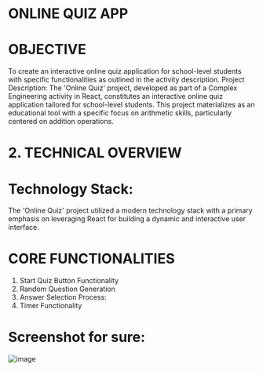 # ONLINE QUIZ APP

# OBJECTIVE
To create an interactive online quiz application for school-level students with specific functionalities as outlined in the activity description.
Project Description: The 'Online Quiz' project, developed as part of a Complex Engineering activity in React, constitutes an interactive 
online quiz application tailored for school-level students. This project 
materializes as an educational tool with a specific focus on arithmetic skills, particularly centered on addition operations.

# 2. TECHNICAL OVERVIEW
# Technology Stack:
 The 'Online Quiz' project utilized a modern technology stack with a primary emphasis on leveraging
 React for building a dynamic and interactive user interface.

# **CORE FUNCTIONALITIES**
  1. Start Quiz Button Functionality
  2. Random Question Generation
  3.  Answer Selection Process: 
  4.  Timer Functionality 

# Screenshot for sure:

![image](https://github.com/Sulaiman2211khan/online_quizz_app/assets/111263968/e4386898-020f-4f1e-a85d-bd45b20d78af)
